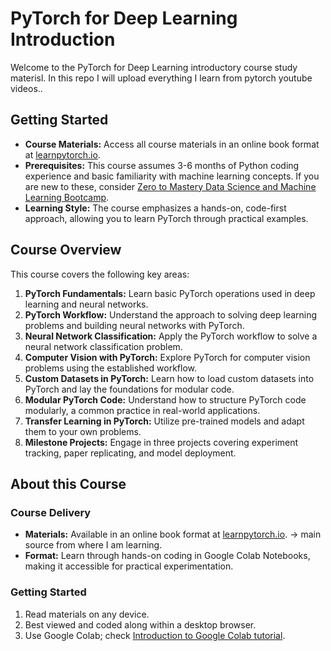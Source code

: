 # PyTorch for Deep Learning Introduction

Welcome to the PyTorch for Deep Learning introductory course study materisl. In this repo I will upload everything I learn from pytorch youtube videos..

## Getting Started

- **Course Materials:** Access all course materials in an online book format at [learnpytorch.io](https://learnpytorch.io).
- **Prerequisites:** This course assumes 3-6 months of Python coding experience and basic familiarity with machine learning concepts. If you are new to these, consider [Zero to Mastery Data Science and Machine Learning Bootcamp](https://dbourke.link/ZTMMLcourse).
- **Learning Style:** The course emphasizes a hands-on, code-first approach, allowing you to learn PyTorch through practical examples.

## Course Overview

This course covers the following key areas:

1. **PyTorch Fundamentals:** Learn basic PyTorch operations used in deep learning and neural networks.
2. **PyTorch Workflow:** Understand the approach to solving deep learning problems and building neural networks with PyTorch.
3. **Neural Network Classification:** Apply the PyTorch workflow to solve a neural network classification problem.
4. **Computer Vision with PyTorch:** Explore PyTorch for computer vision problems using the established workflow.
5. **Custom Datasets in PyTorch:** Learn how to load custom datasets into PyTorch and lay the foundations for modular code.
6. **Modular PyTorch Code:** Understand how to structure PyTorch code modularly, a common practice in real-world applications.
7. **Transfer Learning in PyTorch:** Utilize pre-trained models and adapt them to your own problems.
8. **Milestone Projects:** Engage in three projects covering experiment tracking, paper replicating, and model deployment.

## About this Course

### Course Delivery

- **Materials:** Available in an online book format at [learnpytorch.io](https://learnpytorch.io). -> main source from where I am learning. 
- **Format:** Learn through hands-on coding in Google Colab Notebooks, making it accessible for practical experimentation.

### Getting Started

1. Read materials on any device.
2. Best viewed and coded along within a desktop browser.
3. Use Google Colab; check [Introduction to Google Colab tutorial](https://colab.research.google.com/notebooks/basic_features_overview.ipynb).
